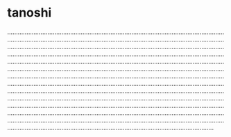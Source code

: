 # tanoshi

..................................................................................................................................................................................................................................................................................................................................................................................................................................................................................................................................................................................................................................................................................................................................................................................................................................................................................................................................................................................................................................................................................................................................................................................................................................................................................................................................................................................................................................................................................................................................................................................................................................................................................................................................................................................................